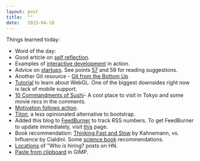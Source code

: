 ```yaml
---
layout: post
title:  ""
date:   2015-04-10
---
```

Things learned today:

* Word of the day: 
* Good article on [self reflection](https://medium.com/who-what-why/your-past-experiences-are-blinding-you-bd3902b762e6).
* Examples of [interactive development](https://news.ycombinator.com/item?id=9317159&utm_term=comment) in action.
* Advice on [startups](http://www.talkingquickly.co.uk/2015/04/what-id-tell-myself-about-startups). See points [57](http://www.paulgraham.com/articles.html) and 59 for reading suggestions.
* Another Git resource - [Git from the Bottom Up](http://ftp.newartisans.com/pub/git.from.bottom.up.pdf)
* [Tutorial](http://webglfundamentals.org/) to learn about WebGL. One of the biggest downsides right now is lack of mobile support.
* [10 Commandments of Sushi](https://news.ycombinator.com/item?id=9322722&utm_term=comment)- A cool place to visit in Tokyo and some movie recs in the comments.
* [Motivation follows action](https://news.ycombinator.com/item?id=9334269&utm_term=comment).
* [Titon](https://news.ycombinator.com/item?id=9322965&utm_term=comment), a less opinionated alternative to bootstrap.
* Added this blog to [FeedBurner](http://feeds.feedburner.com/cardern) to track RSS numbers. To get FeedBurner to update immediately, visit [this](http://www.feedburner.com/fb/a/ping) page.
* Book recommendation: [Thinking Fast and Slow](http://www.2uo.de/influence/) by Kahnemann, vs. Influence by Cialdini. Some [science book](http://www.theguardian.com/books/2015/apr/03/steven-weinberg-13-best-science-books-general-reader) recommendations.
* [Locations](http://whereis-whoishiring-hiring.me/) of "Who is hiring? posts on HN.
* [Paste from clipboard](http://dragly.org/2011/02/23/making-new-image-in-gimp-same-size-as-clipboard/) in GIMP. 